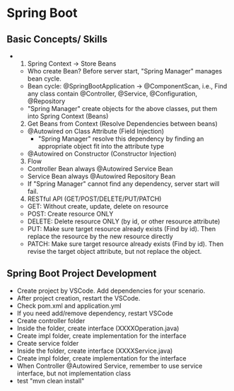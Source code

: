 # Spring Boot

## Basic Concepts/ Skills
- 1. Spring Context -> Store Beans
  - Who create Bean? Before server start, "Spring Manager" manages bean cycle.
  - Bean cycle: @SpringBootApplication -> @ComponentScan, i.e., Find any class contain
      @Controller, @Service, @Configuration, @Repository
  - "Spring Manager" create objects for the above classes, put them into Spring Context (Beans)
  2. Get Beans from Context (Resolve Dependencies between beans)
  - @Autowired on Class Attribute (Field Injection)
    - "Spring Manager" resolve this dependency by finding an appropriate object fit into the 
    attribute type
  - @Autowired on Constructor (Constructor Injection)
  3. Flow
  - Controller Bean always @Autowired Service Bean
  - Service Bean always @Autowired Repository Bean
  - If "Spring Manager" cannot find any dependency, server start will fail.
  4. RESTful API (GET/POST/DELETE/PUT/PATCH)
  - GET: Without create, update, delete on resource
  - POST: Create resource ONLY
  - DELETE: Delete resource ONLY (by id, or other resource attribute)
  - PUT: Make sure target resource already exists (Find by id). Then replace the resource 
      by the new resource directly
  - PATCH: Make sure target resource already exists (Find by id). Then revise the target object
      attribute, but not replace the object.
  

## Spring Boot Project Development
- Create project by VSCode. Add dependencies for your scenario.
- After project creation, restart the VSCode.
- Check pom.xml and application.yml
- If you need add/remove dependency, restart VSCode
- Create controller folder
 - Inside the folder, create interface (XXXXOperation.java)
 - Create impl folder, create implementation for the interface
- Create service folder
 - Inside the folder, create interface (XXXXService.java)
 - Create impl folder, create implementation for the interface
- When Controller @Autowired Service, remember to use service interface, but not implementation class
- test "mvn clean install"
